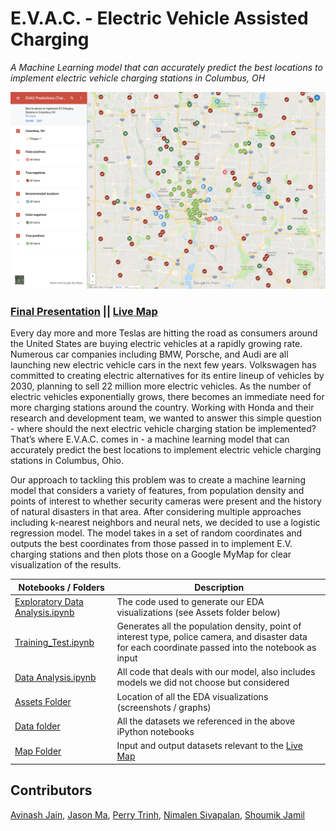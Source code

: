 # E.V.A.C. - Electric Vehicle Assisted Charging

*A Machine Learning model that can accurately predict the best locations to implement electric vehicle charging stations in Columbus, OH*

![Map of Columbus, OH with recommended locations](https://raw.githubusercontent.com/data-x-sp19/EVAC/master/assets/Final_Results.png)

### [Final Presentation](https://docs.google.com/presentation/d/1Fr2MnUwbLblFgNcuKgZjqjj364f2gSeF1i40wcLmpDk/edit?usp=sharing) || [Live Map](https://drive.google.com/open?id=1bNr_xGcX50OH6AKjZgx5ucDQ5S6mvcBV&usp=sharing)

Every day more and more Teslas are hitting the road as consumers around the United States are buying electric vehicles at a rapidly growing rate. Numerous car companies including BMW, Porsche, and Audi are all launching new electric vehicle cars in the next few years. Volkswagen has committed to creating electric alternatives for its entire lineup of vehicles by 2030, planning to sell 22 million more electric vehicles. As the number of electric vehicles exponentially grows, there becomes an immediate need for more charging stations around the country. Working with Honda and their research and development team, we wanted to answer this simple question - where should the next electric vehicle charging station be implemented? That’s where E.V.A.C. comes in - a machine learning model that can accurately predict the best locations to implement electric vehicle charging stations in Columbus, Ohio. 

Our approach to tackling this problem was to create a machine learning model that considers a variety of features, from population density and points of interest to whether security cameras were present and the history of natural disasters in that area. After considering multiple approaches including k-nearest neighbors and neural nets, we decided to use a logistic regression model. The model takes in a set of random coordinates and outputs the best coordinates from those passed in to implement E.V. charging stations and then plots those on a Google MyMap for clear visualization of the results. 

| Notebooks / Folders | Description |
| --- | --- |
| [Exploratory Data Analysis.ipynb](https://github.com/data-x-sp19/EVAC/blob/master/Exploratory%20Data%20Analysis.ipynb)  | The code used to generate our EDA visualizations (see Assets folder below) |
| [Training_Test.ipynb](https://github.com/data-x-sp19/EVAC/blob/master/Training_Test.ipynb) | Generates all the population density, point of interest type, police camera, and disaster data for each coordinate passed into the notebook as input |
| [Data Analysis.ipynb](https://github.com/data-x-sp19/EVAC/blob/master/Data_Analysis.ipynb) | All code that deals with our model, also includes models we did not choose but considered |
| [Assets Folder](https://github.com/data-x-sp19/EVAC/tree/master/assets) | Location of all the EDA visualizations (screenshots / graphs) |
| [Data folder](https://github.com/data-x-sp19/EVAC/tree/master/Data) | All the datasets we referenced in the above iPython notebooks |
| [Map Folder](https://github.com/data-x-sp19/EVAC/tree/master/Data/Map) | Input and output datasets relevant to the [Live Map](https://drive.google.com/open?id=1bNr_xGcX50OH6AKjZgx5ucDQ5S6mvcBV&usp=sharing) |

## Contributors
[Avinash Jain](https://github.com/TheCurryMan), [Jason Ma](https://github.com/jason358ma), [Perry Trinh](https://github.com/PerryTrinh), [Nimalen Sivapalan](https://github.com/nsivapalan), [Shoumik Jamil](https://github.com/shoumikjamil)
